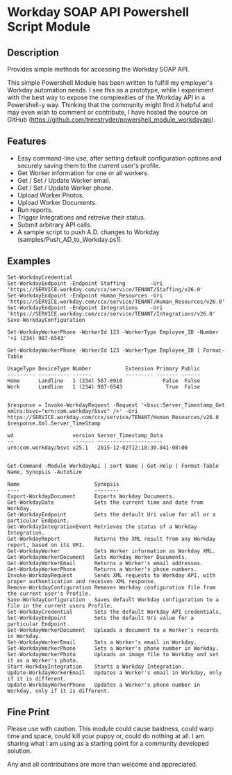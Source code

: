 # Workday SOAP API Powershell Script Module #


## Description ##
Provides simple methods for accessing the Workday SOAP API.

This simple Powershell Module has been written to fulfill my employer's Workday automation needs. I see this as a prototype, while I experiment with the best way to expose the complexities of the Workday API in a Powershell-y way. Thinking that the community might find it helpful and may even wish to comment or contribute, I have hosted the source on GitHub  (https://github.com/treestryder/powershell_module_workdayapi).


## Features ##

* Easy command-line use, after setting default configuration options and securely saving them to the current user's profile.
* Get Worker information for one or all workers.
* Get / Set / Update Worker email.
* Get / Set / Update Worker phone.
* Upload Worker Photos.
* Upload Worker Documents.
* Run reports.
* Trigger Integrations and retreive their status.
* Submit arbitrary API calls.
* A sample script to push A.D. changes to Workday (samples/Push_AD_to_Workday.ps1).


## Examples ##

    Set-WorkdayCredential
    Set-WorkdayEndpoint -Endpoint Staffing        -Uri 'https://SERVICE.workday.com/ccx/service/TENANT/Staffing/v26.0'
    Set-WorkdayEndpoint -Endpoint Human_Resources -Uri 'https://SERVICE.workday.com/ccx/service/TENANT/Human_Resources/v26.0'
    Set-WorkdayEndpoint -Endpoint Integrations    -Uri 'https://SERVICE.workday.com/ccx/service/TENANT/Integrations/v26.0'
    Save-WorkdayConfiguration

    Set-WorkdayWorkerPhone -WorkerId 123 -WorkerType Employee_ID -Number '+1 (234) 987-6543'

    Get-WorkdayWorkerPhone -WorkerId 123 -WorkerType Employee_ID | Format-Table

    UsageType DeviceType Number           Extension Primary Public
    --------- ---------- ------           --------- ------- ------
    Home      Landline   1 (234) 567-8910             False  False
    Work      Landline   1 (234) 987-6543              True  False


    $response = Invoke-WorkdayRequest -Request '<bsvc:Server_Timestamp_Get xmlns:bsvc="urn:com.workday/bsvc" />' -Uri https://SERVICE.workday.com/ccx/service/TENANT/Human_Resources/v26.0
    $response.Xml.Server_TimeStamp

    wd                   version Server_Timestamp_Data
    --                   ------- ---------------------
    urn:com.workday/bsvc v25.1   2015-12-02T12:18:30.841-08:00


    Get-Command -Module WorkdayApi | sort Name | Get-Help | Format-Table Name, Synopsis -AutoSize

    Name                        Synopsis
    ----                        --------
    Export-WorkdayDocument      Exports Workday Documents.
    Get-WorkdayDate             Gets the current time and date from Workday.
    Get-WorkdayEndpoint         Gets the default Uri value for all or a particular Endpoint.
    Get-WorkdayIntegrationEvent Retrieves the status of a Workday Integration.
    Get-WorkdayReport           Returns the XML result from any Workday report, based on its URI.
    Get-WorkdayWorker           Gets Worker information as Workday XML.
    Get-WorkdayWorkerDocument   Gets Workday Worker Documents.
    Get-WorkdayWorkerEmail      Returns a Worker's email addresses.
    Get-WorkdayWorkerPhone      Returns a Worker's phone numbers.
    Invoke-WorkdayRequest       Sends XML requests to Workday API, with proper authentication and receives XML response.
    Remove-WorkdayConfiguration Removes Workday configuration file from the current user's Profile.
    Save-WorkdayConfiguration   Saves default Workday configuration to a file in the current users Profile.
    Set-WorkdayCredential       Sets the default Workday API credentials.
    Set-WorkdayEndpoint         Sets the default Uri value for a particular Endpoint.
    Set-WorkdayWorkerDocument   Uploads a document to a Worker's records in Workday.
    Set-WorkdayWorkerEmail      Sets a Worker's email in Workday.
    Set-WorkdayWorkerPhone      Sets a Worker's phone number in Workday.
    Set-WorkdayWorkerPhoto      Uploads an image file to Workday and set it as a Worker's photo.
    Start-WorkdayIntegration    Starts a Workday Integration.
    Update-WorkdayWorkerEmail   Updates a Worker's email in Workday, only if it is different.
    Update-WorkdayWorkerPhone   Updates a Worker's phone number in Workday, only if it is different.


## Fine Print ##
Please use with caution. This module could cause baldness, could warp time and space, could kill your puppy or, could do nothing at all. I am sharing what I am using as a starting point for a community developed solution.

Any and all contributions are more than welcome and appreciated.

